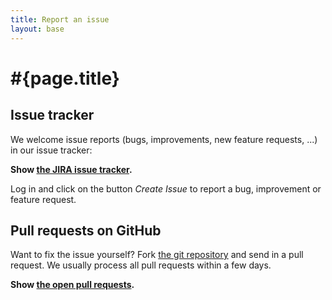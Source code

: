 ```yaml
---
title: Report an issue
layout: base
---
```

# #{page.title}

## Issue tracker

We welcome issue reports (bugs, improvements, new feature requests, ...) in our issue tracker:

**Show [the JIRA issue tracker](https://issues.jboss.org/browse/PLANNER).**

Log in and click on the button *Create Issue* to report a bug, improvement or feature request.

## Pull requests on GitHub

Want to fix the issue yourself? Fork [the git repository](https://github.com/droolsjbpm/optaplanner) and send in a pull request.
We usually process all pull requests within a few days.

**Show [the open pull requests](https://github.com/droolsjbpm/optaplanner/pulls).**
